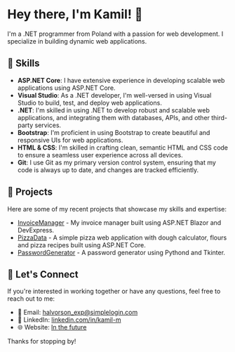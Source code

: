 # Hey there, I'm Kamil! 👋

I'm a .NET programmer from Poland with a passion for web development. I specialize in building dynamic web applications.
## 💼 Skills

- **ASP.NET Core**: I have extensive experience in developing scalable web applications using ASP.NET Core.
- **Visual Studio**: As a .NET developer, I'm well-versed in using Visual Studio to build, test, and deploy web applications.
- **.NET**: I'm skilled in using .NET to develop robust and scalable web applications, and integrating them with databases, APIs, and other third-party services.
- **Bootstrap**: I'm proficient in using Bootstrap to create beautiful and responsive UIs for web applications.
- **HTML & CSS**: I'm skilled in crafting clean, semantic HTML and CSS code to ensure a seamless user experience across all devices.
- **Git**: I use Git as my primary version control system, ensuring that my code is always up to date, and changes are tracked efficiently.

## 🌟 Projects

Here are some of my recent projects that showcase my skills and expertise:

- [InvoiceManager](https://github.com/kamilo432/InvoiceManager) - My invoice manager built using ASP.NET Blazor and DevExpress.
- [PizzaData](https://github.com/kamilo432/PizzaData) - A simple pizza web application with dough calculator, flours and pizza recipes built using ASP.NET Core.
- [PasswordGenerator](https://github.com/kamilo432/Password-Generator) - A password generator using Pythond and Tkinter.

## 📩 Let's Connect

If you're interested in working together or have any questions, feel free to reach out to me:

- 📧 Email: [halvorson_exp@simplelogin.com](mailto:halvorson_exp@simplelogin.com)
- 💼 LinkedIn: [linkedin.com/in/kamil-m](https://www.linkedin.com/in/kamil-m)
- 🌐 Website: [In the future](https://github.com/kamilo432)

Thanks for stopping by!
